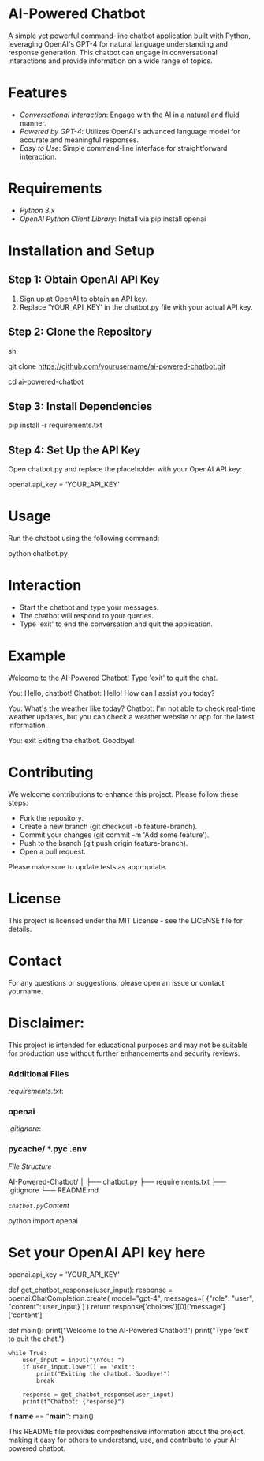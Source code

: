 # AI-Powered Chatbot

A simple yet powerful command-line chatbot application built with Python, leveraging OpenAI's GPT-4 for natural language understanding and response generation. This chatbot can engage in conversational interactions and provide information on a wide range of topics.

# Features

- *Conversational Interaction*: Engage with the AI in a natural and fluid manner.
- *Powered by GPT-4*: Utilizes OpenAI's advanced language model for accurate and meaningful responses.
- *Easy to Use*: Simple command-line interface for straightforward interaction.

# Requirements

- *Python 3.x*
- *OpenAI Python Client Library*: Install via pip install openai

# Installation and Setup

## Step 1: Obtain OpenAI API Key

1. Sign up at [OpenAI](https://beta.openai.com/signup/) to obtain an API key.
2. Replace 'YOUR_API_KEY' in the chatbot.py file with your actual API key.

## Step 2: Clone the Repository

sh

git clone https://github.com/yourusername/ai-powered-chatbot.git

cd ai-powered-chatbot


## Step 3: Install Dependencies

pip install -r requirements.txt

## Step 4: Set Up the API Key

Open chatbot.py and replace the placeholder with your OpenAI API key:

openai.api_key = 'YOUR_API_KEY'

# Usage

Run the chatbot using the following command:

python chatbot.py

# Interaction

- Start the chatbot and type your messages.
- The chatbot will respond to your queries.
- Type 'exit' to end the conversation and quit the application.

# Example

Welcome to the AI-Powered Chatbot!
Type 'exit' to quit the chat.

You: Hello, chatbot!
Chatbot: Hello! How can I assist you today?

You: What's the weather like today?
Chatbot: I'm not able to check real-time weather updates, but you can check a weather website or app for the latest information.

You: exit
Exiting the chatbot. Goodbye!

# Contributing
We welcome contributions to enhance this project. Please follow these steps:

- Fork the repository.
- Create a new branch (git checkout -b feature-branch).
- Commit your changes (git commit -m 'Add some feature').
- Push to the branch (git push origin feature-branch).
- Open a pull request.

Please make sure to update tests as appropriate.

# License

This project is licensed under the MIT License - see the LICENSE file for details.

# Contact

For any questions or suggestions, please open an issue or contact yourname.

# Disclaimer:

This project is intended for educational purposes and may not be suitable for production use without further enhancements and security reviews.

### Additional Files

*requirements.txt*:

### openai

*.gitignore*:

### pycache/ *.pyc .env

*File Structure*

AI-Powered-Chatbot/ │ ├── chatbot.py ├── requirements.txt ├── .gitignore └── README.md

*`chatbot.py`Content*

python
import openai

# Set your OpenAI API key here
openai.api_key = 'YOUR_API_KEY'

def get_chatbot_response(user_input):
    response = openai.ChatCompletion.create(
        model="gpt-4",
        messages=[
            {"role": "user", "content": user_input}
        ]
    )
    return response['choices'][0]['message']['content']

def main():
    print("Welcome to the AI-Powered Chatbot!")
    print("Type 'exit' to quit the chat.")
    
    while True:
        user_input = input("\nYou: ")
        if user_input.lower() == 'exit':
            print("Exiting the chatbot. Goodbye!")
            break
        
        response = get_chatbot_response(user_input)
        print(f"Chatbot: {response}")

if __name__ == "__main__":
    main()

This README file provides comprehensive information about the project, making it easy for others to understand, use, and contribute to your AI-powered chatbot.
